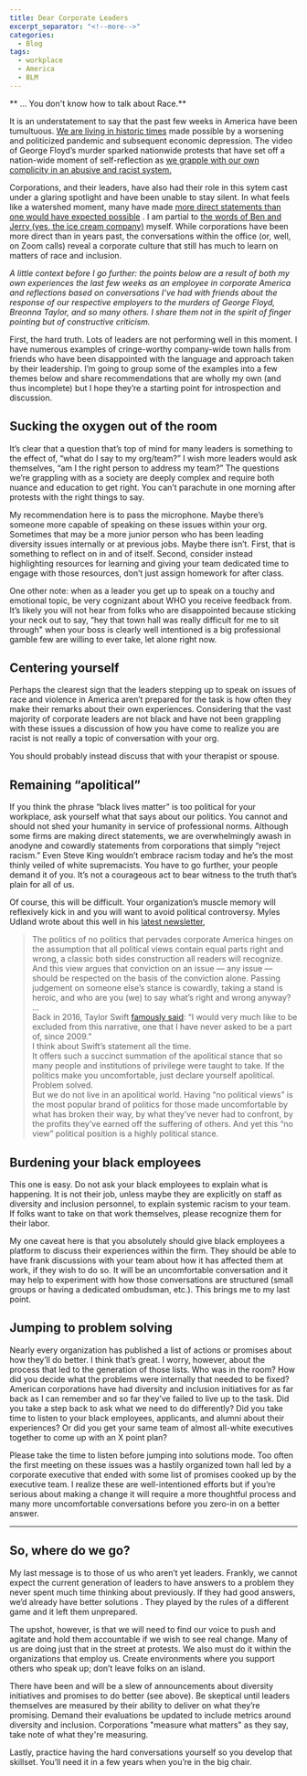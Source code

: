 ```yaml
---
title: Dear Corporate Leaders
excerpt_separator: "<!--more-->"
categories:
  - Blog
tags:
  - workplace
  - America
  - BLM
---
```


** ... You don't know how to talk about Race.**  

It is an understatement to say that the past few weeks in America have been tumultuous.  [We are living in historic times](https://www.theatlantic.com/politics/archive/2020/06/todays-protest-movements-are-as-big-as-the-1960s/613207/)  made possible by a worsening and politicized pandemic and subsequent economic depression. The video of George Floyd’s murder sparked nationwide protests that have set off a nation-wide moment of self-reflection as  [we grapple with our own complicity in an abusive and racist system.](https://www.nytimes.com/2020/06/05/books/antiracism-books-race-racism.html)

Corporations, and their leaders, have also had their role in this sytem cast under a glaring spotlight and have been unable to stay silent. In what feels like a watershed moment, many have made  [more direct statements than one would have expected possible](https://www.nytimes.com/2020/05/31/business/media/companies-marketing-black-lives-matter-george-floyd.html) . I am partial to  [the words of Ben and Jerry (yes, the ice cream company)](https://www.benjerry.com/about-us/media-center/dismantle-white-supremacy) myself. While corporations have been more direct than in years past, the conversations within the office (or, well, on Zoom calls) reveal a corporate culture that still has much to learn on matters of race and inclusion.

*A little context before I go further: the points below are a result of both my own experiences the last few weeks as an employee in corporate America and reflections based on conversations I’ve had with friends about the response of our respective employers to the murders of George Floyd, Breonna Taylor, and so many others. I share them not in the spirit of finger pointing but of constructive criticism.*

First, the hard truth. Lots of leaders are not performing well in this moment. I have numerous examples of cringe-worthy company-wide town halls from friends who have been disappointed with the language and approach taken by their leadership. I’m going to group some of the examples into a few themes below and share recommendations that are wholly my own (and thus incomplete) but I hope they’re a starting point for introspection and discussion.

## Sucking the oxygen out of the room

It’s clear that a question that’s top of mind for many leaders is something to the effect of, “what do I say to my org/team?” I wish more leaders would ask themselves, “am I the right person to address my team?” The questions we’re grappling with as a society are deeply complex and require both nuance and education to get right. You can’t parachute in one morning after protests with the right things to say.

My recommendation here is to pass the microphone. Maybe there’s someone more capable of speaking on these issues within your org. Sometimes that may be a more junior person who has been leading diversity issues internally or at previous jobs. Maybe there isn’t. First, that is something to reflect on in and of itself. Second, consider instead highlighting resources for learning and giving your team dedicated time to engage with those resources, don’t just assign homework for after class.

One other note: when as a leader you get up to speak on a touchy and emotional topic, be very cognizant about WHO you receive feedback from. It’s likely you will not hear from folks who are disappointed because sticking your neck out to say, “hey that town hall was really difficult for me to sit through" when your boss is clearly well intentioned is a big professional gamble few are willing to ever take, let alone right now.

## Centering yourself

Perhaps the clearest sign that the leaders stepping up to speak on issues of race and violence in America aren’t prepared for the task is how often they make their remarks about their own experiences. Considering that the vast majority of corporate leaders are not black and have not been grappling with these issues a discussion of how you have come to realize you are racist is not really a topic of conversation with your org.

You should probably instead discuss that with your therapist or spouse.

## Remaining “apolitical”

If you think the phrase “black lives matter” is too political for your workplace, ask yourself what that says about our politics. You cannot and should not shed your humanity in service of professional norms. Although some firms are making direct statements, we are overwhelmingly awash in anodyne and cowardly statements from corporations that simply “reject racism.” Even Steve King wouldn’t embrace racism today and he’s the most thinly veiled of white supremacists. You have to go further, your people demand it of you. It’s not a courageous act to bear witness to the truth that’s plain for all of us.

Of course, this will be difficult. Your organization’s muscle memory will reflexively kick in and you will want to avoid political controversy. Myles Udland wrote about this well in his [latest newsletter](https://mylesudland.substack.com/p/corporate-americas-politics-of-no),

>The politics of no politics that pervades corporate America hinges on the assumption that all political views contain equal parts right and wrong, a classic both sides construction all readers will recognize. And this view argues that conviction on an issue — any issue — should be respected on the basis of the conviction alone. Passing judgement on someone else’s stance is cowardly, taking a stand is heroic, and who are you (we) to say what’s right and wrong anyway?  
…  
Back in 2016, Taylor Swift [famously said](https://www.buzzfeed.com/sarahburton/taylor-swifts-i-would-very-much-like-to-be-excluded-from-thi): “I would very much like to be excluded from this narrative, one that I have never asked to be a part of, since 2009.”  
I think about Swift’s statement all the time.  
It offers such a succinct summation of the apolitical stance that so many people and institutions of privilege were taught to take. If the politics make you uncomfortable, just declare yourself apolitical. Problem solved.  
But we do not live in an apolitical world. Having “no political views” is the most popular brand of politics for those made uncomfortable by what has broken their way, by what they’ve never had to confront, by the profits they’ve earned off the suffering of others. And yet this “no view” political position is a highly political stance.

## Burdening your black employees

This one is easy. Do not ask your black employees to explain what is happening. It is not their job, unless maybe they are explicitly on staff as diversity and inclusion personnel, to explain systemic racism to your team. If folks want to take on that work themselves, please recognize them for their labor.

My one caveat here is that you absolutely should give black employees a platform to discuss their experiences within the firm. They should be able to have frank discussions with your team about how it has affected them at work, if they wish to do so. It will be an uncomfortable conversation and it may help to experiment with how those conversations are structured (small groups or having a dedicated ombudsman, etc.). This brings me to my last point.

## Jumping to problem solving

Nearly every organization has published a list of actions or promises about how they’ll do better. I think that’s great. I worry, however, about the process that led to the generation of those lists. Who was in the room? How did you decide what the problems were internally that needed to be fixed? American corporations have had diversity and inclusion initiatives for as far back as I can remember and so far they’ve failed to live up to the task. Did you take a step back to ask what we need to do differently? Did you take time to listen to your black employees, applicants, and alumni about their experiences? Or did you get your same team of almost all-white executives together to come up with an X point plan?

Please take the time to listen before jumping into solutions mode. Too often the first meeting on these issues was a hastily organized town hall led by a corporate executive that ended with some list of promises cooked up by the executive team. I realize these are well-intentioned efforts but if you’re serious about making a change it will require a more thoughtful process and many more uncomfortable conversations before you zero-in on a better answer.

----------------------------------------

## So, where do we go?

My last message is to those of us who aren’t yet leaders. Frankly, we cannot expect the current generation of leaders to have answers to a problem they never spent much time thinking about previously. If they had good answers, we’d already have better solutions . They played by the rules of a different game and it left them unprepared.

The upshot, however, is that we will need to find our voice to push and agitate and hold them accountable if we wish to see real change. Many of us are doing just that in the street at protests. We also must do it within the organizations that employ us. Create environments where you support others who speak up; don’t leave folks on an island.

There have been and will be a slew of announcements about diversity initiatives and promises to do better (see above). Be skeptical until leaders themselves are measured by their ability to deliver on what they’re promising. Demand their evaluations be updated to include metrics around diversity and inclusion. Corporations "measure what matters" as they say, take note of what they're measuring.

Lastly, practice having the hard conversations yourself so you develop that skillset. You’ll need it in a few years when you’re in the big chair.
